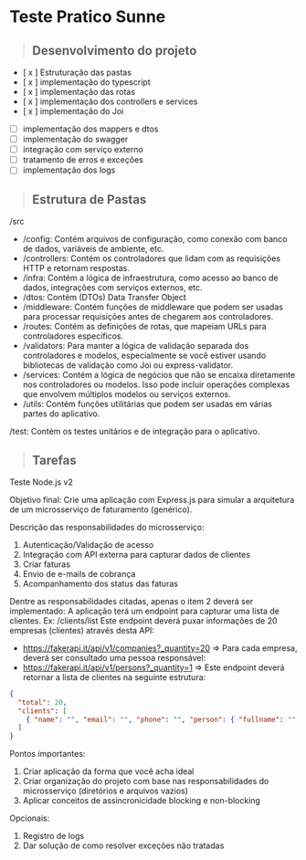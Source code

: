 # Teste Pratico Sunne

> ## Desenvolvimento do projeto

- [ x ] Estruturação das pastas
- [ x ] implementação do typescript
- [ x ] implementação das rotas
- [ x ] implementação dos controllers e services
- [ x ] implementação do Joi
- [ ] implementação dos mappers e dtos
- [ ] implementação do swagger
- [ ] integração com serviço externo
- [ ] tratamento de erros e exceções
- [ ] implementação dos logs

> ## Estrutura de Pastas

/src

- /config: Contém arquivos de configuração, como conexão com banco de dados, variáveis de ambiente, etc.
- /controllers: Contém os controladores que lidam com as requisições HTTP e retornam respostas.
- /infra: Contém a lógica de infraestrutura, como acesso ao banco de dados, integrações com serviços externos, etc.
- /dtos: Contém (DTOs) Data Transfer Object
- /middleware: Contém funções de middleware que podem ser usadas para processar requisições antes de chegarem aos controladores.
- /routes: Contém as definições de rotas, que mapeiam URLs para controladores específicos.
- /validators: Para manter a lógica de validação separada dos controladores e modelos, especialmente se você estiver usando bibliotecas de validação como Joi ou express-validator.
- /services: Contém a lógica de negócios que não se encaixa diretamente nos controladores ou modelos. Isso pode incluir operações complexas que envolvem múltiplos modelos ou serviços externos.
- /utils: Contém funções utilitárias que podem ser usadas em várias partes do aplicativo.

/test: Contém os testes unitários e de integração para o aplicativo.

> ## Tarefas

Teste Node.js v2

Objetivo final:
Crie uma aplicação com Express.js para simular a arquitetura de um
microsserviço de faturamento (genérico).

Descrição das responsabilidades do microsserviço:

1. Autenticação/Validação de acesso
2. Integração com API externa para capturar dados de clientes
3. Criar faturas
4. Envio de e-mails de cobrança
5. Acompanhamento dos status das faturas

Dentre as responsabilidades citadas, apenas o item 2 deverá ser implementado:
A aplicação terá um endpoint para capturar uma lista de clientes.
Ex: /clients/list
Este endpoint deverá puxar informações de 20 empresas (clientes) através
desta API:

- https://fakerapi.it/api/v1/companies?_quantity=20 => Para cada empresa, deverá ser consultado uma pessoa responsável:
- https://fakerapi.it/api/v1/persons?_quantity=1 => Este endpoint deverá retornar a lista de clientes na seguinte estrutura:

```json
{
  "total": 20,
  "clients": [
    { "name": "", "email": "", "phone": "", "person": { "fullname": "" } }
  ]
}
```

Pontos importantes:

1. Criar aplicação da forma que você acha ideal
2. Criar organização do projeto com base nas responsabilidades do
   microsserviço (diretórios e arquivos vazios)
3. Aplicar conceitos de assincronicidade blocking e non-blocking

Opcionais:

1. Registro de logs
2. Dar solução de como resolver exceções não tratadas
